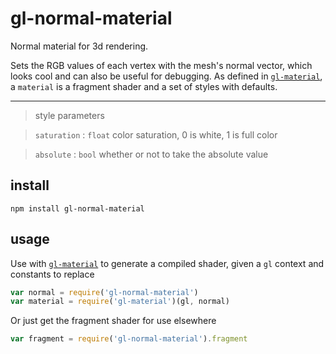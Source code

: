# gl-normal-material

Normal material for 3d rendering.

Sets the RGB values of each vertex with the mesh's normal vector, which looks cool and can also be useful for debugging. As defined in [`gl-material`](https://github.com/freeman-lab/gl-material), a `material` is a fragment shader and a set of styles with defaults.

--------------------------------------
> style parameters

> `saturation` : `float` color saturation, 0 is white, 1 is full color

> `absolute` : `bool` whether or not to take the absolute value

## install

```
npm install gl-normal-material
```

## usage

Use with [`gl-material`](https://github.com/freeman-lab/gl-material) to generate a compiled shader, given a `gl` context and constants to replace

```javascript
var normal = require('gl-normal-material')
var material = require('gl-material')(gl, normal)
```

Or just get the fragment shader for use elsewhere

```javascript
var fragment = require('gl-normal-material').fragment
```
